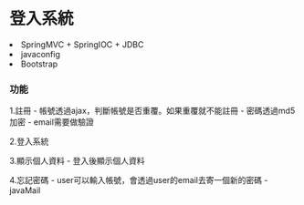 <h1>登入系統</h1

1. SpringMVC + SpringIOC + JDBC
2. javaconfig
3. Bootstrap
### 功能
1.註冊
	- 帳號透過ajax，判斷帳號是否重覆。如果重覆就不能註冊
 	- 密碼透過md5加密
	- email需要做驗證
	
2.登入系統

3.顯示個人資料
	- 登入後顯示個人資料

4.忘記密碼
	- user可以輸入帳號，會透過user的email去寄一個新的密碼
	- javaMail

